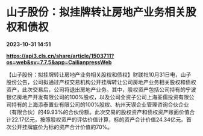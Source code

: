 # 山子股份：拟挂牌转让房地产业务相关股权和债权

**2023-10-31 14:51**

**https://api3.cls.cn/share/article/1503711?os=web&sv=7.7.5&app=CailianpressWeb**

【山子股份：拟挂牌转让房地产业务相关股权和债权】财联社10月31日电，山子股份公告，公司拟通过产权交易机构公开挂牌转让公司房地产业务相关股权和债权资产，此次交易后，公司将退出房地产业务。其中，股权资产包括公司持有的宁波银亿房地产开发有限公司的100%股权，以及公司全资子公司上海荃儒投资有限公司持有的上海添泰置业有限公司的100%股权、杭州天锲企业管理咨询合伙企业（有限合伙）的49.93%的合伙份额。此次交易的股权资产和债权资产账面价值合计22.17亿元，按照股权资产的评估价值计算，标的资产合计价值24.34亿元。首次公开挂牌底价为标的资产合计价值的70%。